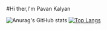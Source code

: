 #Hi ther,I'm Pavan Kalyan


![Anurag's GitHub stats](https://github-readme-stats.vercel.app/api?username=pavan-stark&show_icons=true&theme=radical)
[![Top Langs](https://github-readme-stats.vercel.app/api/top-langs/?username=pavan-stark&layout=compact)](https://github.com/anuraghazra/github-readme-stats)
